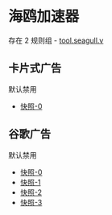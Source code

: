 # 海鸥加速器

存在 2 规则组 - [tool.seagull.v](/src/apps/tool.seagull.v.ts)

## 卡片式广告

默认禁用

- [快照-0](https://i.gkd.li/import/13413556)

## 谷歌广告

默认禁用

- [快照-0](https://i.gkd.li/import/13426255)
- [快照-1](https://i.gkd.li/import/13459399)
- [快照-2](https://i.gkd.li/import/13476799)
- [快照-3](https://i.gkd.li/import/13476579)
